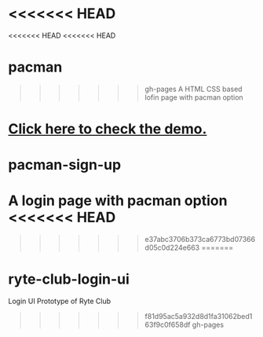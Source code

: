 <<<<<<< HEAD
=======
<<<<<<< HEAD
<<<<<<< HEAD
# pacman
>>>>>>> gh-pages
A HTML CSS based lofin page with pacman option

<a href = "http://reza-ryte-club.github.io/pacman-sign-up">Click here to check the demo.</a>
=======
# pacman-sign-up
A login page with pacman option
<<<<<<< HEAD
=======
>>>>>>> e37abc3706b373ca6773bd07366d05c0d224e663
=======
# ryte-club-login-ui
Login UI Prototype of Ryte Club
>>>>>>> f81d95ac5a932d8d1fa31062bed163f9c0f658df
>>>>>>> gh-pages
